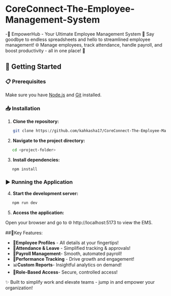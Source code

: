 # CoreConnect-The-Employee-Management-System
-🚀 EmpowerHub - Your Ultimate Employee Management System 🌟
Say goodbye to endless spreadsheets and hello to streamlined employee management! 🌐
Manage employees, track attendance, handle payroll, and boost productivity - all in one place! 🎯

## 🚀 Getting Started

### 📋 Prerequisites

Make sure you have [Node.js](https://nodejs.org/) and [Git](https://git-scm.com/) installed.

### 📥 Installation

1. **Clone the repository:**

   ```bash
   git clone https://github.com/kahkasha17/CoreConnect-The-Employee-Management-System.git

2. **Navigate to the project directory:**
 ```bash
    cd <project-folder>
 ```

3. **Install dependencies:**

 ```bash
    npm install
 ```
 
 ### ▶️ Running the Application
 
4. **Start the development server:**

 ```bash
    npm run dev
 ```
5. **Access the application:**

Open your browser and go to 🌐 http://localhost:5173 to view the EMS.


##🌟Key Features:

- 👥**Employee Profiles** - All details at your fingertips!
- 📆**Attendance & Leave** - Simplified tracking & approvals!
- 💸**Payroll Management**- Smooth, automated payroll!
- 🌟**Performance Tracking** - Drive growth and engagement!
- 📊**Custom Reports**- Insightful analytics on demand!
- 🔐**Role-Based Access**- Secure, controlled access!

✨ Built to simplify work and elevate teams - jump in and empower your organization!
